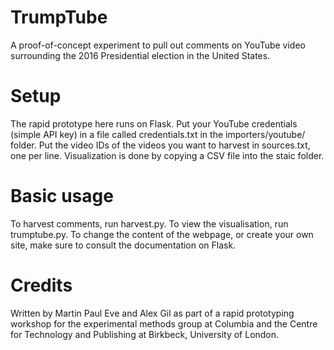 # TrumpTube

A proof-of-concept experiment to pull out comments on YouTube video surrounding the 2016 Presidential election in the United States.

# Setup
The rapid prototype here runs on Flask. Put your YouTube credentials (simple API key) in a file called credentials.txt in the importers/youtube/ folder. Put the video IDs of the videos you want to harvest in sources.txt, one per line. Visualization is done by copying a CSV file into the staic folder.

# Basic usage
To harvest comments, run harvest.py. To view the visualisation, run trumptube.py. To change the content of the webpage, or create your own site, make sure to consult the documentation on Flask.

# Credits

Written by Martin Paul Eve and Alex Gil as part of a rapid prototyping workshop for the experimental methods group at Columbia and the Centre for Technology and Publishing at Birkbeck, University of London.